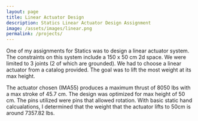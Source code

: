 ```yaml
---
layout: page
title: Linear Actuator Design
description: Statics Linear Actuator Design Assignment
image: /assets/images/linear.png
permalink: /projects/
---
```



One of my assignments for Statics was to design a linear actuator system. The constraints on this system include a 150 x 50 cm 2d space. We were limited to 3 joints (2 of which are grounded). We had to choose a linear actuator from a catalog provided. The goal was to lift the most weight at its max height. 

The actuator chosen (IMA55) produces a maximum thrust of 8050 lbs with a max stroke of 45.7 cm. The design was optimized for max height of 50 cm. The pins utilized were pins that allowed rotation. With basic static hand calcualations, I determined that the weight that the actuator lifts to 50cm is around 7357.82 lbs. 